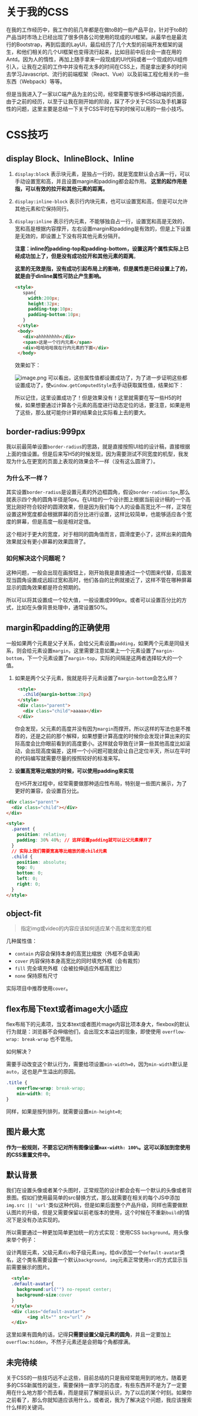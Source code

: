 # 关于我的CSS

在我的工作经历中，我工作的前几年都是在做toB的一些产品平台，针对于toB的产品当时市场上已经出现了很多供各公司使用的现成的UI框架。从最早也是最流行的Bootstrap，再到后面的LayUI，最后经历了几个大型的前端开发框架的诞生，和他们相关的几个UI框架也变得流行起来，比如目前中后台会一直在用的Antd。因为人的惰性，再加上随手拿来一段现成的UI代码或者一个现成的UI组件引入，让我在之前的工作中并没有花太多的时间在CSS上，而是拿出更多的时间去学习Javascript、流行的前端框架（React、Vue）以及前端工程化相关的一些东西（Webpack）等等。

但是当我进入了一家以C端产品为主的公司，经常需要写很多H5移动端的页面，由于之前的经历，以至于让我在刚开始的阶段，踩了不少关于CSS以及手机兼容性的问题，这里主要是总结一下关于CSS平时在写的时候可以用的一些小技巧。

# CSS技巧

## display Block、InlineBlock、Inline

1.  `display:block`
    表示块元素，是独占一行的，就是宽度默认会占满一行，可以手动设置宽和高，并且设置margin和padding都会起作用。
    **这里的起作用是指，可以有效的拉开和其他元素的距离。**
2.  `display:inline-block`
    表示行内块元素，也可以设置宽和高，但是可以允许其他元素和它保持同行。
3.  `display:inline`
    表示行内元素，不能够独自占一行，设置宽和高是无效的，宽和高是根据内容撑开，左右设置margin和padding是有效的，但是上下设置是无效的，即设置上下没有将其他元素分隔开。
    
    **注意：inline的padding-top和padding-bottom，设置这两个属性实际上已经成功加上了，但是没有成功拉开和其他元素的距离**。
    
    **这里的无效是指，没有成功引起布局上的影响，但是属性是已经设置上了的，就是由于dinline属性可防止产生影响。**

    ```html
    <style>
       span{
         width:200px;
         height:32px;
         padding-top:10px;
         padding-bottom:10px;
       }
     </style>
     <body>
       <div>ahhhhhhhh</div>
       <span>这是一个行内元素</span>
       <div>哈哈哈哈我在行内元素的下面</div>
     </body>
    ```

    效果如下：
    
    ![image.png](https://p6-juejin.byteimg.com/tos-cn-i-k3u1fbpfcp/7cce1a70c1844243bf3c036854995d0e~tplv-k3u1fbpfcp-watermark.image?)
    可以看出，这些属性值都设置成功了，为了进一步证明这些都设置成功了，使`window.getComputedStyle`去手动获取属性值，结果如下：

    所以记住，这里设置成功了！但是效果没有！这里就需要在写一些H5的时候，如果想要通过计算各个元素的高度进行动态定位的话，要注意，如果是用了这些，那么就可能你计算的结果会比实际看上去的要大。

## border-radius:999px

我以前最简单设置`border-radius`的思路，就是直接按照UI给的设计稿，直接根据上面的值设置。但是后来写H5的时候发现，因为需要测试不同宽度的机型，我发现为什么在更宽的页面上表现的效果会不一样（没有这么圆滑了）。

### 为什么不一样？

其实设置`border-radius`是设置元素的外边框圆角，假设`border-radius:5px`,那么就表示四个角的圆角半径是5px。在UI给的一个设计图上根据当前设计稿的一个高宽比刚好符合较好的圆滑效果，但是因为我们每个人的设备高宽比不一样，正常在设置这种宽度都会根据屏幕的百分比进行设置，这样比较简单，也能够适应各个宽度的屏幕，但是高度一般是相对定值。

这个相对于更大的宽度，对于相同的圆角值而言，圆滑度更小了，这样出来的圆角效果就没有更小屏幕的效果圆滑了。

### 如何解决这个问题呢？

这种问题，一般会出现在画按钮上，刚开始我是直接通过一个切图来代替，后面发现当圆角设置成远超过宽和高时，他们各自的比例就接近了，这样不管在哪种屏幕显示的圆角效果都是符合预期的。

所以可以将其设置成一个较大值，一般设置成999px。或者可以设置百分比的方式，比如在头像背景处理中，通常设置50%。

## margin和padding的正确使用

一般如果两个元素是父子关系，会给父元素设置`padding`，如果两个元素是同级关系，则会给元素设置`margin`，这里需要注意如果上一个元素设置了`margin-bottom`，下一个元素设置了`margin-top`，实际的间隔是这两者选择较大的一个值。

1.  如果是两个父子元素，我就是将子元素设置了`margin-bottom`会怎么样？

    ```html
     <style>
       .child{margin-bottom:20px}
     </style>
     <div class="parent">
       <div class="child">aaaaa</div>
     </div>
    ```

    你会发现，父元素的高度并没有因为`margin`而撑开。所以这样的写法也是不推荐的，还是之前的那个解释，如果想要计算高度的时候你会发现计算出来的实际高度会比你眼前看到的高度要小。这样就会导致在计算一些其他高度比如滚动，会出现高度偏差，这样一个小问题可能就会让自己定位半天，所以在平时的代码编写就需要尽量的按照较好的标准来写。

2.  **设置高宽等比缩放的时候，可以使用padding来实现**

    在H5开发过程中，经常需要做那种适应性布局，特别是一些图片展示，为了更好的兼容，会设置百分比。

```html
<div class="parent">
  <div class="child"></div>
</div>

<style>
  .parent {
    position: relative;
    padding: 30% 40%; // 这样设置padding就可以让父元素撑开了
  }
  // 实际上我们需要宽高等比缩放的是child元素
  .child {
    position: absolute;
    top: 0;
    bottom: 0;
    left: 0;
    right: 0;
  }
</style>
```

## object-fit

> 指定img或video的内容应该如何适应某个高度和宽度的框

几种属性值：

*   `contain` 内容会保持本身的高宽比缩放（外框不会填满）
*   `cover` 内容保持本身高宽比的同时填充外框（会有裁剪）
*   `fill` 完全填充外框（会被拉伸适应外框高宽比）
*   `none` 保持原有尺寸

实际项目中推荐使用`cover`。

## flex布局下text或者image大小适应

flex布局下的元素项，当文本text或者图片mage内容比项本身大，flexbox的默认行为就是：浏览器不会伸缩他们，会出现文本溢出的现象，即使使用 `overflow-wrap: break-wrap` 也不管用。

如何解决？

需要手动改变这个默认行为，需要给项设置`min-width=0`，因为`min-width`默认是`auto`，这也是产生溢出的原因。

```css
.title {
	overflow-wrap: break-wrap;
	min-width: 0;
}
```

同样，如果是按列排列，就需要设置`min-height=0`;

## 图片最大宽

**作为一般规则，不要忘记对所有图像设置`max-width: 100%`。这可以添加到您使用的CSS重置文件中。**

## 默认背景

我们在设置头像或者某个头图时，正常规范的设计都会会有一个默认的头像或者背景图。假如们使用最简单的src替换方式，那么就需要在相关的每个JS中添加`img.src || 'url'`类似这种代码，但是如果后面整个产品升级，同样也需要做默认图片的升级，但是又需要保留以前老版本的使用，这个时候在不重新`build`的情况下是没有办法实现的。

所以需要通过一种更加简单更加统一的方式实现：使用CSS `background`。用头像来举个例子：

设计两层元素，父级元素`div`和子级元素`img`，给div添加一个`default-avatar`类名，这个类名需要设置一个默认`background`，`img`元素正常使用`src`的方式显示当前需要展示的图片。

```html
  <style>
  .default-avatar{
    background:url("") no-repeat center;
    background-size:cover
  }
  </style>
  <div class="default-avatar">
        <img alt="" src="url" />
  </div>
```

这里如果有圆角的话，记得**只需要设置父级元素的圆角**，并且一定要加上`overflow:hidden`，不然子元素还是会把每个角都撑满。

## 未完待续

关于CSS的一些技巧远不止这些，目前总结的只是我经常能用到的地方。随着更多的CSS新属性的诞生，需要保持一直学习的态度，有些东西并不是为了一定要用在什么地方那个而去看，而是提前了解提前认识，为了以后的某个时刻。如果你之前看了，那么你就知道应该用什么，或者说，我为了解决这个问题，我应该搜索什么样的关键词。
